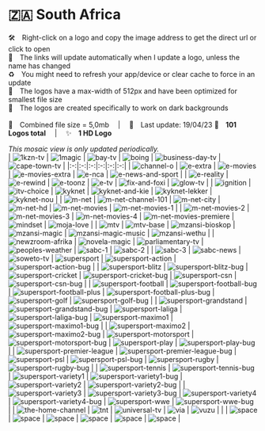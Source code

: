 🇿🇦 South Africa
===============
🛠 Right-click on a logo and copy the image address to get the direct url or click to open  
🔗 The links will update automatically when I update a logo, unless the name has changed  
♻️ You might need to refresh your app/device or clear cache to force in an update  
📐 The logos have a max-width of 512px and have been optimized for smallest file size  
🖤 The logos are created specifically to work on dark backgrounds  
   
💾 Combined file size = 5,0mb  |  📅 Last update: 19/04/23 
🎨 __101 Logos total__  |  ✨ __1 HD Logo__
   
   
*This mosaic view is only updated periodically.*  
| ![1kzn-tv] | ![1magic] | ![bay-tv] | ![boing] | ![business-day-tv] | ![cape-town-tv] |
|:-:|:-:|:-:|:-:|:-:|:-:|
| ![channel-o] | ![e-extra] | ![e-movies] | ![e-movies-extra] | ![e-nca] | ![e-news-and-sport] |
| ![e-reality] | ![e-rewind] | ![e-toonz] | ![e-tv] | ![fix-and-foxi] | ![glow-tv] |
| ![ignition] | ![itv-choice] | ![kyknet] | ![kyknet-and-kie] | ![kyknet-lekker] | ![kyknet-nou] |
| ![m-net] | ![m-net-channel-101] | ![m-net-city] | ![m-net-hd] | ![m-net-movies] | ![m-net-movies-1] |
| ![m-net-movies-2] | ![m-net-movies-3] | ![m-net-movies-4] | ![m-net-movies-premiere] | ![mindset] | ![moja-love] |
| ![mtv] | ![mtv-base] | ![mzansi-bioskop] | ![mzansi-magic] | ![mzansi-magic-music] | ![mzansi-wethu] |
| ![newzroom-afrika] | ![novela-magic] | ![parliamentary-tv] | ![peoples-weather] | ![sabc-1] | ![sabc-2] |
| ![sabc-3] | ![sabc-news] | ![soweto-tv] | ![supersport] | ![supersport-action] | ![supersport-action-bug] |
| ![supersport-blitz] | ![supersport-blitz-bug] | ![supersport-cricket] | ![supersport-cricket-bug] | ![supersport-csn] | ![supersport-csn-bug] |
| ![supersport-football] | ![supersport-football-bug] | ![supersport-football-plus] | ![supersport-football-plus-bug] | ![supersport-golf] | ![supersport-golf-bug] |
| ![supersport-grandstand] | ![supersport-grandstand-bug] | ![supersport-laliga] | ![supersport-laliga-bug] | ![supersport-maximo1] | ![supersport-maximo1-bug] |
| ![supersport-maximo2] | ![supersport-maximo2-bug] | ![supersport-motorsport] | ![supersport-motorsport-bug] | ![supersport-play] | ![supersport-play-bug] |
| ![supersport-premier-league] | ![supersport-premier-league-bug] | ![supersport-psl] | ![supersport-psl-bug] | ![supersport-rugby] | ![supersport-rugby-bug] |
| ![supersport-tennis] | ![supersport-tennis-bug] | ![supersport-variety1] | ![supersport-variety1-bug] | ![supersport-variety2] | ![supersport-variety2-bug] |
| ![supersport-variety3] | ![supersport-variety3-bug] | ![supersport-variety4] | ![supersport-variety4-bug] | ![supersport-wwe] | ![supersport-wwe-bug] |
| ![the-home-channel] | ![tnt] | ![universal-tv] | ![via] | ![vuzu] |  |
| ![space] | ![space] | ![space] | ![space] | ![space] | ![space] |

[1kzn-tv]:https://raw.githubusercontent.com/cybertsotsi/tv/master/countries/south-africa/1kzn-tv-za.png
[1magic]:https://raw.githubusercontent.com/cybertsotsi/tv/master/countries/south-africa/1magic-za.png
[bay-tv]:https://raw.githubusercontent.com/cybertsotsi/tv/master/countries/south-africa/bay-tv-za.png
[boing]:https://raw.githubusercontent.com/cybertsotsi/tv/master/countries/south-africa/boing-za.png
[business-day-tv]:https://raw.githubusercontent.com/cybertsotsi/tv/master/countries/south-africa/business-day-tv-za.png
[cape-town-tv]:https://raw.githubusercontent.com/cybertsotsi/tv/master/countries/south-africa/cape-town-tv-za.png
[channel-o]:https://raw.githubusercontent.com/cybertsotsi/tv/master/countries/south-africa/channel-o-za.png
[e-extra]:https://raw.githubusercontent.com/cybertsotsi/tv/master/countries/south-africa/e-extra-za.png
[e-movies]:https://raw.githubusercontent.com/cybertsotsi/tv/master/countries/south-africa/e-movies-za.png
[e-movies-extra]:https://raw.githubusercontent.com/cybertsotsi/tv/master/countries/south-africa/e-movies-extra-za.png
[e-nca]:https://raw.githubusercontent.com/cybertsotsi/tv/master/countries/south-africa/e-nca-za.png
[e-news-and-sport]:https://raw.githubusercontent.com/cybertsotsi/tv/master/countries/south-africa/e-news-and-sport-za.png
[e-reality]:https://raw.githubusercontent.com/cybertsotsi/tv/master/countries/south-africa/e-reality-za.png
[e-rewind]:https://raw.githubusercontent.com/cybertsotsi/tv/master/countries/south-africa/e-rewind-za.png
[e-toonz]:https://raw.githubusercontent.com/cybertsotsi/tv/master/countries/south-africa/e-toonz-za.png
[e-tv]:https://raw.githubusercontent.com/cybertsotsi/tv/master/countries/south-africa/e-tv-za.png
[fix-and-foxi]:https://raw.githubusercontent.com/cybertsotsi/tv/master/countries/south-africa/fix-and-foxi-za.png
[glow-tv]:https://raw.githubusercontent.com/cybertsotsi/tv/master/countries/south-africa/glow-tv-za.png
[ignition]:https://raw.githubusercontent.com/cybertsotsi/tv/master/countries/south-africa/ignition-za.png
[itv-choice]:https://raw.githubusercontent.com/cybertsotsi/tv/master/countries/south-africa/itv-choice-za.png
[kyknet]:https://raw.githubusercontent.com/cybertsotsi/tv/master/countries/south-africa/kyknet-za.png
[kyknet-and-kie]:https://raw.githubusercontent.com/cybertsotsi/tv/master/countries/south-africa/kyknet-and-kie-za.png
[kyknet-lekker]:https://raw.githubusercontent.com/cybertsotsi/tv/master/countries/south-africa/kyknet-lekker-za.png
[kyknet-nou]:https://raw.githubusercontent.com/cybertsotsi/tv/master/countries/south-africa/kyknet-nou-za.png
[m-net]:https://raw.githubusercontent.com/cybertsotsi/tv/master/countries/south-africa/m-net-za.png
[m-net-channel-101]:https://raw.githubusercontent.com/cybertsotsi/tv/master/countries/south-africa/m-net-channel-101-za.png
[m-net-city]:https://raw.githubusercontent.com/cybertsotsi/tv/master/countries/south-africa/m-net-city-za.png
[m-net-hd]:https://raw.githubusercontent.com/cybertsotsi/tv/master/countries/south-africa/m-net-hd-za.png
[m-net-movies]:https://raw.githubusercontent.com/cybertsotsi/tv/master/countries/south-africa/m-net-movies-za.png
[m-net-movies-1]:https://raw.githubusercontent.com/cybertsotsi/tv/master/countries/south-africa/m-net-movies-1-za.png
[m-net-movies-2]:https://raw.githubusercontent.com/cybertsotsi/tv/master/countries/south-africa/m-net-movies-2-za.png
[m-net-movies-3]:https://raw.githubusercontent.com/cybertsotsi/tv/master/countries/south-africa/m-net-movies-3-za.png
[m-net-movies-4]:https://raw.githubusercontent.com/cybertsotsi/tv/master/countries/south-africa/m-net-movies-4-za.png
[m-net-movies-premiere]:https://raw.githubusercontent.com/cybertsotsi/tv/master/countries/south-africa/m-net-movies-premiere-za.png
[mindset]:https://raw.githubusercontent.com/cybertsotsi/tv/master/countries/south-africa/mindset-za.png
[moja-love]:https://raw.githubusercontent.com/cybertsotsi/tv/master/countries/south-africa/moja-love-za.png
[mtv]:https://raw.githubusercontent.com/cybertsotsi/tv/master/countries/south-africa/mtv-za.png
[mtv-base]:https://raw.githubusercontent.com/cybertsotsi/tv/master/countries/south-africa/mtv-base-za.png
[mzansi-bioskop]:https://raw.githubusercontent.com/cybertsotsi/tv/master/countries/south-africa/mzansi-bioskop-za.png
[mzansi-magic]:https://raw.githubusercontent.com/cybertsotsi/tv/master/countries/south-africa/mzansi-magic-za.png
[mzansi-magic-music]:https://raw.githubusercontent.com/cybertsotsi/tv/master/countries/south-africa/mzansi-magic-music-za.png
[mzansi-wethu]:https://raw.githubusercontent.com/cybertsotsi/tv/master/countries/south-africa/mzansi-wethu-za.png
[newzroom-afrika]:https://raw.githubusercontent.com/cybertsotsi/tv/master/countries/south-africa/newzroom-afrika-za.png
[novela-magic]:https://raw.githubusercontent.com/cybertsotsi/tv/master/countries/south-africa/novela-magic-za.png
[parliamentary-tv]:https://raw.githubusercontent.com/cybertsotsi/tv/master/countries/south-africa/parliamentary-tv-za.png
[peoples-weather]:https://raw.githubusercontent.com/cybertsotsi/tv/master/countries/south-africa/peoples-weather-za.png
[sabc-1]:https://raw.githubusercontent.com/cybertsotsi/tv/master/countries/south-africa/sabc-1-za.png
[sabc-2]:https://raw.githubusercontent.com/cybertsotsi/tv/master/countries/south-africa/sabc-2-za.png
[sabc-3]:https://raw.githubusercontent.com/cybertsotsi/tv/master/countries/south-africa/sabc-3-za.png
[sabc-news]:https://raw.githubusercontent.com/cybertsotsi/tv/master/countries/south-africa/sabc-news-za.png
[soweto-tv]:https://raw.githubusercontent.com/cybertsotsi/tv/master/countries/south-africa/soweto-tv-za.png
[supersport]:https://raw.githubusercontent.com/cybertsotsi/tv/master/countries/south-africa/supersport-za.png
[supersport-action]:https://raw.githubusercontent.com/cybertsotsi/tv/master/countries/south-africa/supersport-action-za.png
[supersport-action-bug]:https://raw.githubusercontent.com/cybertsotsi/tv/master/countries/south-africa/screen-bug/supersport-action-bug-za.png
[supersport-blitz]:https://raw.githubusercontent.com/cybertsotsi/tv/master/countries/south-africa/supersport-blitz-za.png
[supersport-blitz-bug]:https://raw.githubusercontent.com/cybertsotsi/tv/master/countries/south-africa/screen-bug/supersport-blitz-bug-za.png
[supersport-cricket]:https://raw.githubusercontent.com/cybertsotsi/tv/master/countries/south-africa/supersport-cricket-za.png
[supersport-cricket-bug]:https://raw.githubusercontent.com/cybertsotsi/tv/master/countries/south-africa/screen-bug/supersport-cricket-bug-za.png
[supersport-csn]:https://raw.githubusercontent.com/cybertsotsi/tv/master/countries/south-africa/supersport-csn-za.png
[supersport-csn-bug]:https://raw.githubusercontent.com/cybertsotsi/tv/master/countries/south-africa/screen-bug/supersport-csn-bug-za.png
[supersport-football]:https://raw.githubusercontent.com/cybertsotsi/tv/master/countries/south-africa/supersport-football-za.png
[supersport-football-bug]:https://raw.githubusercontent.com/cybertsotsi/tv/master/countries/south-africa/screen-bug/supersport-football-bug-za.png
[supersport-football-plus]:https://raw.githubusercontent.com/cybertsotsi/tv/master/countries/south-africa/supersport-football-plus-za.png
[supersport-football-plus-bug]:https://raw.githubusercontent.com/cybertsotsi/tv/master/countries/south-africa/screen-bug/supersport-football-plus-bug-za.png
[supersport-golf]:https://raw.githubusercontent.com/cybertsotsi/tv/master/countries/south-africa/supersport-golf-za.png
[supersport-golf-bug]:https://raw.githubusercontent.com/cybertsotsi/tv/master/countries/south-africa/screen-bug/supersport-golf-bug-za.png
[supersport-grandstand]:https://raw.githubusercontent.com/cybertsotsi/tv/master/countries/south-africa/supersport-grandstand-za.png
[supersport-grandstand-bug]:https://raw.githubusercontent.com/cybertsotsi/tv/master/countries/south-africa/screen-bug/supersport-grandstand-bug-za.png
[supersport-laliga]:https://raw.githubusercontent.com/cybertsotsi/tv/master/countries/south-africa/supersport-laliga-za.png
[supersport-laliga-bug]:https://raw.githubusercontent.com/cybertsotsi/tv/master/countries/south-africa/screen-bug/supersport-laliga-bug-za.png
[supersport-maximo1]:https://raw.githubusercontent.com/cybertsotsi/tv/master/countries/south-africa/supersport-maximo1-za.png
[supersport-maximo1-bug]:https://raw.githubusercontent.com/cybertsotsi/tv/master/countries/south-africa/screen-bug/supersport-maximo1-bug-za.png
[supersport-maximo2]:https://raw.githubusercontent.com/cybertsotsi/tv/master/countries/south-africa/supersport-maximo2-za.png
[supersport-maximo2-bug]:https://raw.githubusercontent.com/cybertsotsi/tv/master/countries/south-africa/screen-bug/supersport-maximo2-bug-za.png
[supersport-motorsport]:https://raw.githubusercontent.com/cybertsotsi/tv/master/countries/south-africa/supersport-motorsport-za.png
[supersport-motorsport-bug]:https://raw.githubusercontent.com/cybertsotsi/tv/master/countries/south-africa/screen-bug/supersport-motorsport-bug-za.png
[supersport-play]:https://raw.githubusercontent.com/cybertsotsi/tv/master/countries/south-africa/supersport-play-za.png
[supersport-play-bug]:https://raw.githubusercontent.com/cybertsotsi/tv/master/countries/south-africa/screen-bug/supersport-play-bug-za.png
[supersport-premier-league]:https://raw.githubusercontent.com/cybertsotsi/tv/master/countries/south-africa/supersport-premier-league-za.png
[supersport-premier-league-bug]:https://raw.githubusercontent.com/cybertsotsi/tv/master/countries/south-africa/screen-bug/supersport-premier-league-bug-za.png
[supersport-psl]:https://raw.githubusercontent.com/cybertsotsi/tv/master/countries/south-africa/supersport-psl-za.png
[supersport-psl-bug]:https://raw.githubusercontent.com/cybertsotsi/tv/master/countries/south-africa/screen-bug/supersport-psl-bug-za.png
[supersport-rugby]:https://raw.githubusercontent.com/cybertsotsi/tv/master/countries/south-africa/supersport-rugby-za.png
[supersport-rugby-bug]:https://raw.githubusercontent.com/cybertsotsi/tv/master/countries/south-africa/screen-bug/supersport-rugby-bug-za.png
[supersport-tennis]:https://raw.githubusercontent.com/cybertsotsi/tv/master/countries/south-africa/supersport-tennis-za.png
[supersport-tennis-bug]:https://raw.githubusercontent.com/cybertsotsi/tv/master/countries/south-africa/screen-bug/supersport-tennis-bug-za.png
[supersport-variety1]:https://raw.githubusercontent.com/cybertsotsi/tv/master/countries/south-africa/supersport-variety1-za.png
[supersport-variety1-bug]:https://raw.githubusercontent.com/cybertsotsi/tv/master/countries/south-africa/screen-bug/supersport-variety1-bug-za.png
[supersport-variety2]:https://raw.githubusercontent.com/cybertsotsi/tv/master/countries/south-africa/supersport-variety2-za.png
[supersport-variety2-bug]:https://raw.githubusercontent.com/cybertsotsi/tv/master/countries/south-africa/screen-bug/supersport-variety2-bug-za.png
[supersport-variety3]:https://raw.githubusercontent.com/cybertsotsi/tv/master/countries/south-africa/supersport-variety3-za.png
[supersport-variety3-bug]:https://raw.githubusercontent.com/cybertsotsi/tv/master/countries/south-africa/screen-bug/supersport-variety3-bug-za.png
[supersport-variety4]:https://raw.githubusercontent.com/cybertsotsi/tv/master/countries/south-africa/supersport-variety4-za.png
[supersport-variety4-bug]:https://raw.githubusercontent.com/cybertsotsi/tv/master/countries/south-africa/screen-bug/supersport-variety4-bug-za.png
[supersport-wwe]:https://raw.githubusercontent.com/cybertsotsi/tv/master/countries/south-africa/supersport-wwe-za.png
[supersport-wwe-bug]:https://raw.githubusercontent.com/cybertsotsi/tv/master/countries/south-africa/screen-bug/supersport-wwe-bug-za.png
[the-home-channel]:https://raw.githubusercontent.com/cybertsotsi/tv/master/countries/south-africa/the-home-channel-za.png
[tnt]:https://raw.githubusercontent.com/cybertsotsi/tv/master/countries/south-africa/tnt-za.png
[universal-tv]:https://raw.githubusercontent.com/cybertsotsi/tv/master/countries/south-africa/universal-tv-za.png
[via]:https://raw.githubusercontent.com/cybertsotsi/tv/master/countries/south-africa/via-za.png
[vuzu]:https://raw.githubusercontent.com/cybertsotsi/tv/master/countries/south-africa/vuzu-za.png

[space]:https://raw.githubusercontent.com/cybertsotsi/tv/master/misc/%CE%A9/space-1500.png
